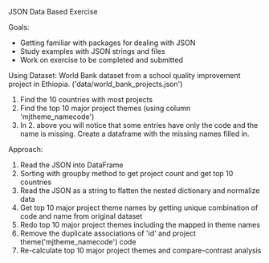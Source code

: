 JSON Data Based Exercise

Goals:
- Getting familiar with packages for dealing with JSON
- Study examples with JSON strings and files 
- Work on exercise to be completed and submitted 


Using Dataset: World Bank dataset from a school quality improvement project in Ethiopia. ('data/world_bank_projects.json')

1. Find the 10 countries with most projects
2. Find the top 10 major project themes (using column 'mjtheme_namecode')
3. In 2. above you will notice that some entries have only the code and the name is missing. Create a dataframe with the missing names filled in.

Approach:
1. Read the JSON into DataFrame
2. Sorting with groupby method to get project count and get top 10 countries
3. Read the JSON as a string to flatten the nested dictionary and normalize data
4. Get top 10 major project theme names by getting unique combination of code and name from original dataset
5. Redo top 10 major project themes including the mapped in theme names
6. Remove the duplicate associations of 'id' and project theme('mjtheme_namecode') code
7. Re-calculate top 10 major project themes and compare-contrast analysis
